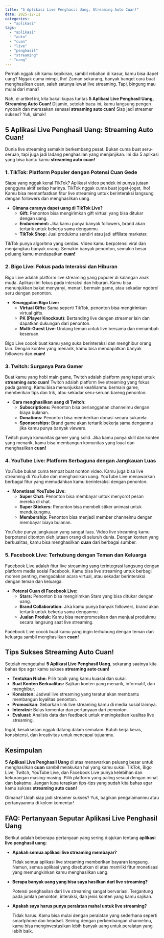 ```yaml
---
title: "5 Aplikasi Live Penghasil Uang, Streaming Auto Cuan!"
date: 2025-12-11
categories: 
  - "aplikasi"
tags: 
  - "aplikasi"
  - "auto"
  - "cuan"
  - "live"
  - "penghasil"
  - "streaming"
  - "uang"
---
```


Pernah nggak sih kamu kepikiran, sambil rebahan di kasur, kamu bisa dapet uang? Nggak cuma mimpi, lho! Zaman sekarang, banyak banget cara buat menghasilkan cuan, salah satunya lewat live streaming. Tapi, bingung mau mulai dari mana?

Nah, di artikel ini, kita bakal kupas tuntas **5 Aplikasi Live Penghasil Uang, Streaming Auto Cuan!** Dijamin, setelah baca ini, kamu langsung pengen nyobain dan merasakan sensasi **streaming auto cuan!** Siap jadi streamer sukses? Yuk, simak!

## 5 Aplikasi Live Penghasil Uang: Streaming Auto Cuan!

Dunia live streaming semakin berkembang pesat. Bukan cuma buat seru-seruan, tapi juga jadi ladang penghasilan yang menjanjikan. Ini dia 5 aplikasi yang bisa bantu kamu **streaming auto cuan!**

### 1\. TikTok: Platform Populer dengan Potensi Cuan Gede

Siapa yang nggak kenal TikTok? Aplikasi video pendek ini punya jutaan pengguna aktif setiap harinya. TikTok nggak cuma buat joget-joget, lho! Kamu bisa memanfaatkan fitur live streaming untuk berinteraksi langsung dengan followers dan menghasilkan uang.

- **Gimana caranya dapet uang di TikTok Live?**
    - **Gift:** Penonton bisa mengirimkan gift virtual yang bisa ditukar dengan uang.
    - **Endorsement:** Jika kamu punya banyak followers, brand akan tertarik untuk bekerja sama denganmu.
    - **TikTok Shop:** Jual produkmu sendiri atau jadi affiliate marketer.

TikTok punya algoritma yang cerdas. Video kamu berpotensi viral dan menjangkau banyak orang. Semakin banyak penonton, semakin besar peluang kamu mendapatkan **cuan!**

### 2\. Bigo Live: Fokus pada Interaksi dan Hiburan

Bigo Live adalah platform live streaming yang populer di kalangan anak muda. Aplikasi ini fokus pada interaksi dan hiburan. Kamu bisa menunjukkan bakat menyanyi, menari, bermain game, atau sekadar ngobrol seru dengan penonton.

- **Keunggulan Bigo Live:**
    - **Virtual Gifts:** Sama seperti TikTok, penonton bisa mengirimkan virtual gifts.
    - **PK (Player Knockout):** Bertanding live dengan streamer lain dan dapatkan dukungan dari penonton.
    - **Multi-Guest Live:** Undang teman untuk live bersama dan menambah keseruan.

Bigo Live cocok buat kamu yang suka berinteraksi dan menghibur orang lain. Dengan konten yang menarik, kamu bisa mendapatkan banyak followers dan **cuan!**

### 3\. Twitch: Surganya Para Gamer

Buat kamu yang hobi main game, Twitch adalah platform yang tepat untuk **streaming auto cuan!** Twitch adalah platform live streaming yang fokus pada gaming. Kamu bisa menunjukkan keahlianmu bermain game, memberikan tips dan trik, atau sekadar seru-seruan bareng penonton.

- **Cara menghasilkan uang di Twitch:**
    - **Subscriptions:** Penonton bisa berlangganan channelmu dengan biaya bulanan.
    - **Donations:** Penonton bisa memberikan donasi secara sukarela.
    - **Sponsorships:** Brand game akan tertarik bekerja sama denganmu jika kamu punya banyak viewers.

Twitch punya komunitas gamer yang solid. Jika kamu punya skill dan konten yang menarik, kamu bisa membangun komunitas yang loyal dan menghasilkan **cuan!**

### 4\. YouTube Live: Platform Serbaguna dengan Jangkauan Luas

YouTube bukan cuma tempat buat nonton video. Kamu juga bisa live streaming di YouTube dan menghasilkan uang. YouTube Live menawarkan berbagai fitur yang memudahkan kamu berinteraksi dengan penonton.

- **Monetisasi YouTube Live:**
    - **Super Chat:** Penonton bisa membayar untuk menyorot pesan mereka di chat.
    - **Super Stickers:** Penonton bisa membeli stiker animasi untuk mendukungmu.
    - **Membership:** Penonton bisa menjadi member channelmu dengan membayar biaya bulanan.

YouTube punya jangkauan yang sangat luas. Video live streaming kamu berpotensi ditonton oleh jutaan orang di seluruh dunia. Dengan konten yang berkualitas, kamu bisa menghasilkan **cuan** dari berbagai sumber.

### 5\. Facebook Live: Terhubung dengan Teman dan Keluarga

Facebook Live adalah fitur live streaming yang terintegrasi langsung dengan platform media sosial Facebook. Kamu bisa live streaming untuk berbagi momen penting, mengadakan acara virtual, atau sekadar berinteraksi dengan teman dan keluarga.

- **Potensi Cuan di Facebook Live:**
    - **Stars:** Penonton bisa mengirimkan Stars yang bisa ditukar dengan uang.
    - **Brand Collaboration:** Jika kamu punya banyak followers, brand akan tertarik untuk bekerja sama denganmu.
    - **Jualan Produk:** Kamu bisa mempromosikan dan menjual produkmu secara langsung saat live streaming.

Facebook Live cocok buat kamu yang ingin terhubung dengan teman dan keluarga sambil menghasilkan **cuan!**

## Tips Sukses Streaming Auto Cuan!

Setelah mengetahui **5 Aplikasi Live Penghasil Uang**, sekarang saatnya kita bahas tips agar kamu sukses **streaming auto cuan!**

- **Tentukan Niche:** Pilih topik yang kamu kuasai dan sukai.
- **Buat Konten Berkualitas:** Sajikan konten yang menarik, informatif, dan menghibur.
- **Konsisten:** Jadwal live streaming yang teratur akan membantu membangun loyalitas penonton.
- **Promosikan:** Sebarkan link live streaming kamu di media sosial lainnya.
- **Interaksi:** Balas komentar dan pertanyaan dari penonton.
- **Evaluasi:** Analisis data dan feedback untuk meningkatkan kualitas live streaming.

Ingat, kesuksesan nggak datang dalam semalam. Butuh kerja keras, konsistensi, dan kreativitas untuk mencapai tujuanmu.

## Kesimpulan

**5 Aplikasi Live Penghasil Uang** di atas menawarkan peluang besar untuk menghasilkan **cuan** sambil melakukan hal yang kamu sukai. TikTok, Bigo Live, Twitch, YouTube Live, dan Facebook Live punya kelebihan dan kekurangan masing-masing. Pilih platform yang paling sesuai dengan minat dan bakatmu. Jangan lupa terapkan tips-tips yang sudah kita bahas agar kamu sukses **streaming auto cuan!**

Gimana? Udah siap jadi streamer sukses? Yuk, bagikan pengalamanmu atau pertanyaanmu di kolom komentar!

## FAQ: Pertanyaan Seputar Aplikasi Live Penghasil Uang

Berikut adalah beberapa pertanyaan yang sering diajukan tentang **aplikasi live penghasil uang**:

- **Apakah semua aplikasi live streaming membayar?**
    
    Tidak semua aplikasi live streaming memberikan bayaran langsung. Namun, semua aplikasi yang disebutkan di atas memiliki fitur monetisasi yang memungkinkan kamu menghasilkan uang.
    
- **Berapa banyak uang yang bisa saya hasilkan dari live streaming?**
    
    Potensi penghasilan dari live streaming sangat bervariasi. Tergantung pada jumlah penonton, interaksi, dan jenis konten yang kamu sajikan.
    
- **Apakah saya harus punya peralatan mahal untuk live streaming?**
    
    Tidak harus. Kamu bisa mulai dengan peralatan yang sederhana seperti smartphone dan headset. Seiring dengan perkembangan channelmu, kamu bisa menginvestasikan lebih banyak uang untuk peralatan yang lebih baik.
